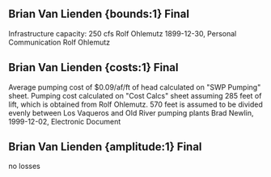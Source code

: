 ## Brian Van Lienden {bounds:1} Final
Infrastructure capacity: 250 cfs
Rolf Ohlemutz
1899-12-30, Personal Communication
Rolf Ohlemutz

## Brian Van Lienden {costs:1} Final
Average pumping cost of $0.09/af/ft of head calculated on "SWP Pumping" sheet.  Pumping cost calculated on "Cost Calcs" sheet assuming 285 feet of lift, which is obtained from Rolf Ohlemutz.  570 feet is assumed to be divided evenly between Los Vaqueros and Old River pumping plants
Brad Newlin, 1999-12-02, Electronic Document

## Brian Van Lienden {amplitude:1} Final
no losses
